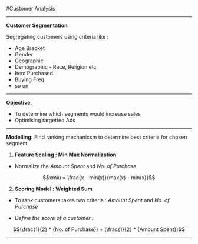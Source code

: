 #Customer Analysis

---
**Customer Segmentation**

Segregating customers using criteria like :
* Age Bracket
* Gender
* Geographic
* Demographic - Race, Religion etc
* Item Purchased
* Buying Freq
* so on

---

**Objective**:
* To determine which segments would increase sales
* Optimising targetted Ads

---

**Modelling:**
Find ranking mechanicsm to determine best criteria for chosen segment

1. **Feature Scaling : Min Max Normalization**

* Normalize the *Amount Spent* and *No. of Purchase*

$$xmiu = \frac{x - min(x)}{max(x) - min(x)}$$

2. **Scoring Model : Weighted Sum**
* To rank customers takes two criteria : *Amount Spent* and *No. of Purchase*

* *Define the score of a customer :*

$$(\frac{1}{2} * {No. of Purchase}) + (\frac{1}{2} * {Amount Spent})$$



---
